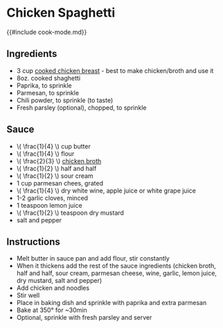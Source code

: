 # Chicken Spaghetti

{{#include cook-mode.md}}

## Ingredients

* 3 cup [cooked chicken breast](chicken-broth.md) - best to make chicken/broth and use it
* 8oz. cooked shaghetti
* Paprika, to sprinkle
* Parmesan, to sprinkle
* Chili powder, to sprinkle (to taste)
* Fresh parsley (optional), chopped, to sprinkle

## Sauce
* \\( \frac{1}{4} \\) cup butter
* \\( \frac{1}{4} \\) flour
* \\( \frac{2}{3} \\) [chicken broth](chicken-broth.md)
* \\( \frac{1}{2} \\) half and half
* \\( \frac{1}{2} \\) sour cream
* 1 cup parmesan chees, grated
* \\( \frac{1}{4} \\) dry white wine, apple juice or white grape juice
* 1-2 garlic cloves, minced
* 1 teaspoon lemon juice
* \\( \frac{1}{2} \\) teaspoon dry mustard
* salt and pepper

## Instructions
* Melt butter in sauce pan and add flour, stir constantly
* When it thickens add the rest of the sauce ingredients (chicken broth, half and half, sour cream, parmesan cheese, wine, garlic, lemon juice, dry mustard, salt and pepper)
* Add chicken and noodles
* Stir well
* Place in baking dish and sprinkle with paprika and extra parmesan
* Bake at 350° for ~30min
* Optional, sprinkle with fresh parsley and server